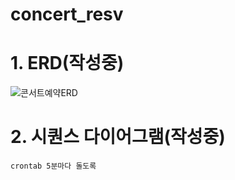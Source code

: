 # concert_resv

# 1. ERD(작성중)
![콘서트예약ERD](https://github.com/khj6165/concert_resv/assets/46209604/87718c73-69a1-4bbd-93aa-29c3cb385fff)

# 2. 시퀀스 다이어그램(작성중)

```
crontab 5분마다 돌도록
```

